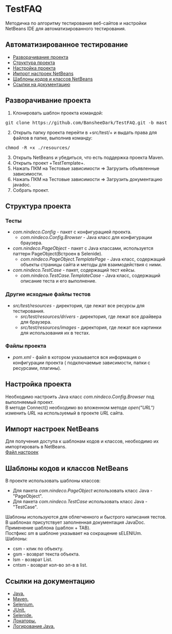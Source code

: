 # TestFAQ
Методичка по алгоритму тестирования веб-сайтов и настройки NetBeans IDE для автоматизированного тестирования.

## <a name="autotest">Автоматизированное тестирование
* [Разворачивание проекта](#deploy)
* [Структура проекта](#struc)
* [Настройка проекта](#settings)
* [Импорт настроек NetBeans](#import)
* [Шаблоны кодов и классов NetBeans](#tmpcode)
* [Ссылки на документацию](#linkdoc)

## <a name="deploy"> Разворачивание проекта

1. Клонировать шаблон проекта командой:
<pre>
git clone https://github.com/BansheeDark/TestFAQ.git -b master
</pre>
2. Открыть папку проекта перейти в +src/test/+ и выдать права для файлов в папке, выполнив команду:
<pre>
chmod -R +x ./resources/
</pre>
3. Открыть NetBeans и убедиться, что есть поддержка проекта Maven.
4. Открыть проект +TestTemplate+.
5. Нажать ПКМ на Тестовые зависимости => Загрузить объявленные зависимости.
6. Нажать ПКМ на Тестовые зависимости => Загрузить документацию javadoc.
7. Собрать проект.

## <a name="struc"> Структура проекта

### Тесты

* _com.nindeco.Config_ - пакет с конфигурацией проекта.
  * _com.nindeco.Config.Browser_ - Java класс для конфигурации браузера.
* _com.nindeco.PageObject_ - пакет с Java классами, используется паттерн PageObject(Встроен в Selenide).
  * _com.nindeco.PageObject.TemplatePage_ - Java класс, содержащий объекты страницы сайта и методы для взаимодействия с ними.
* _com.nindeco.TestCase_ - пакет, содержащий тест кейсы.
  * _com.nindeco.TestCase.TemplateCase_ - Java класс, содержащий описание теста и его выполнение.

### Другие исходные файлы тестов

* _src/test/resources_ - директория, где лежат все ресурсы для тестирования.
  * _src/test/resources/drivers_ - директория, где лежат все драйвера для браузера.
  * _src/test/resources/images_ - директория, где лежат все картинки для использования их в тестах.

### Файлы проекта

* _pom.xml_ - файл в котором указывается вся информация о конфигурации проекта ( подключаемые зависимости, папки с ресурсами, плагины).

## <a name="settings"> Настройка проекта

Необходимо настроить Java класс _com.nindeco.Config.Browser_ под выполняемый проект.<br/>
В методе Connect() необходимо во вложенном методе _open("URL")_ изменить _URL_ на используемый в проекте _URL_ сайта.<br/>

## <a name="import"> Импорт настроек NetBeans

Для получения доступа к шаблонам кодов и классов, необходимо их импортировать в NetBeans.<br/>
[Файл настроек](netbeans.zip)<br/>

## <a name="tmpcode"> Шаблоны кодов и классов NetBeans

В проекте использовать шаблоны классов:
* Для пакета _com.nindeco.PageObject_ использовать класс Java - "PageObject".
* Для пакета _com.nindeco.TestCase_ использовать класс Java - "TestCase".

Шаблоны используются для облегченного и быстрого написания тестов. В шаблонах присутствует заполненная документация JavaDoc.<br/>
Применение шаблона (шаблон + TAB).<br/>
Постфикс _sm_ в шаблоне указывает на сокращение sELENIUm.<br/>
Шаблоны:
* csm - клик по объекту.
* gsm - возврат текста объекта.
* lsm - возврат List<SelenideElement>. 
* cntsm - возврат кол-во эл-в в list.

## <a name="linkdoc"> Ссылки на документацию

* [Java.](https://docs.oracle.com/javase/7/docs/api/)
* [Maven.](http://maven.apache.org/guides/)
* [Selenium.](https://www.seleniumhq.org/docs/)
* [JUnit.](https://junit.org/junit4/javadoc/latest/)
* [Selenide.](http://ru.selenide.org/documentation.html)
* [Локаторы.](https://kreisfahrer.gitbooks.io/selenium-webdriver/content/webdriver_api_slozhnie_vzaimodeistviya/lokatori_css,_xpath,_jquery.html)
* [Логирование Java.](https://habrahabr.ru/post/130195/)

